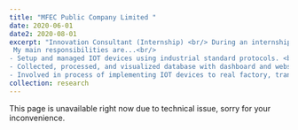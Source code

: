 ```yaml
---
title: "MFEC Public Company Limited "
date: 2020-06-01
date2: 2020-08-01
excerpt: "Innovation Consultant (Internship) <br/> During an internship at MFEC Public Limited Company, one of Thailand’s largest system integrator companies, I got to work on improving a factory’s efficiency, sustainability, and safety. It sparked my interest in cyber-physical systems (CPS) with robotics and made me excited about its potential to drastically transform Thailand factories. <br/>
 My main responsibilities are...<br/>
- Setup and managed IOT devices using industrial standard protocols. <br/>
- Collected, processed, and visualized database with dashboard and webserver.<br/>
- Involved in process of implementing IOT devices to real factory, transforming factory from offline to online."
collection: research
---
```

This page is unavailable right now due to technical issue, sorry for your inconvenience.